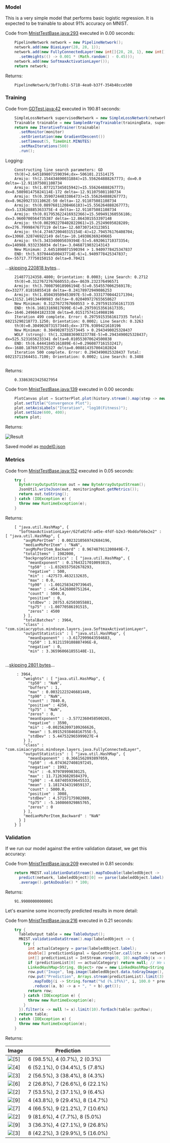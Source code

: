 ### Model
This is a very simple model that performs basic logistic regression. It is expected to be trainable to about 91% accuracy on MNIST.

Code from [MnistTestBase.java:293](../../../../../../../src/test/java/com/simiacryptus/mindseye/opt/MnistTestBase.java#L293) executed in 0.00 seconds: 
```java
    PipelineNetwork network = new PipelineNetwork();
    network.add(new BiasLayer(28, 28, 1));
    network.add(new FullyConnectedLayer(new int[]{28, 28, 1}, new int[]{10})
      .setWeights(() -> 0.001 * (Math.random() - 0.45)));
    network.add(new SoftmaxActivationLayer());
    return network;
```

Returns: 

```
    PipelineNetwork/3bf7cdb1-5718-4ea0-b37f-354b48cce500
```



### Training
Code from [GDTest.java:42](../../../../../../../src/test/java/com/simiacryptus/mindseye/opt/orient/GDTest.java#L42) executed in 190.81 seconds: 
```java
    SimpleLossNetwork supervisedNetwork = new SimpleLossNetwork(network, new EntropyLossLayer());
    Trainable trainable = new SampledArrayTrainable(trainingData, supervisedNetwork, 1000);
    return new IterativeTrainer(trainable)
      .setMonitor(monitor)
      .setOrientation(new GradientDescent())
      .setTimeout(5, TimeUnit.MINUTES)
      .setMaxIterations(500)
      .run();
```
Logging: 
```
    Constructing line search parameters: GD
    th(0)=2.6451898071590394;dx=-506101.21514175
    Armijo: th(2.154434690031884)=15.556264888267773; dx=0.0 delta=-12.911075081108734
    Armijo: th(1.077217345015942)=15.556264888267773; dx=8.508981475824114E-172 delta=-12.911075081108734
    Armijo: th(0.3590724483386473)=15.556264888267773; dx=8.96209273311062E-50 delta=-12.911075081108734
    Armijo: th(0.08976811208466183)=15.556264888267773; dx=5.133628885363375E-4 delta=-12.911075081108734
    Armijo: th(0.017953622416932366)=15.509491360556186; dx=3.9600700564735387 delta=-12.864301553397148
    Armijo: th(0.002992270402822061)=15.25249695028289; dx=276.7999847677119 delta=-12.607307143123851
    Armijo: th(4.2746720040315154E-4)=12.794576176408704; dx=13068.328746922149 delta=-10.149386369249665
    Armijo: th(5.343340005039394E-5)=5.692061710373354; dx=140988.9332336034 delta=-3.0468719032143143
    New Minimum: 2.6451898071590394 > 1.9409778425347837
    END: th(5.9370444500437714E-6)=1.9409778425347837; dx=-55717.77750150153 delta=0.70421
```
...[skipping 220818 bytes](etc/159.txt)...
```
    214877124358.4800; Orientation: 0.0003; Line Search: 0.2712
    th(0)=0.3127672767660553;dx=-8639.232376496571
    Armijo: th(3.700879018906194E-5)=0.5545570062569178; dx=33277.81816855418 delta=-0.24178972949086253
    Armijo: th(1.850439509453097E-5)=0.33317700442171394; dx=13152.149134490983 delta=-0.020409727655658627
    New Minimum: 0.3127672767660553 > 0.29759153561617335
    END: th(6.16813169817699E-6)=0.29759153561617335; dx=-1646.2496841823338 delta=0.01517574114988196
    Iteration 499 complete. Error: 0.29759153561617335 Total: 60215290218773.1250; Orientation: 0.0002; Line Search: 0.3263
    th(0)=0.3049020731573445;dx=-3776.9309421610196
    New Minimum: 0.3049020731573445 > 0.2943490025328437
    WOLF (strong): th(1.328883690323778E-5)=0.2943490025328437; dx=525.5231656233341 delta=0.010553070624500838
    END: th(6.64441845161889E-6)=0.2960877161532417; dx=-1680.1876973525527 delta=0.008814357004102824
    Iteration 500 complete. Error: 0.2943490025328437 Total: 60215711564451.7100; Orientation: 0.0002; Line Search: 0.3408
    
```

Returns: 

```
    0.33863023425827954
```



Code from [MnistTestBase.java:139](../../../../../../../src/test/java/com/simiacryptus/mindseye/opt/MnistTestBase.java#L139) executed in 0.00 seconds: 
```java
    PlotCanvas plot = ScatterPlot.plot(history.stream().map(step -> new double[]{step.iteration, Math.log10(step.point.getMean())}).toArray(i -> new double[i][]));
    plot.setTitle("Convergence Plot");
    plot.setAxisLabels("Iteration", "log10(Fitness)");
    plot.setSize(600, 400);
    return plot;
```

Returns: 

![Result](etc/test.719.png)



Saved model as [model0.json](etc/model0.json)

### Metrics
Code from [MnistTestBase.java:152](../../../../../../../src/test/java/com/simiacryptus/mindseye/opt/MnistTestBase.java#L152) executed in 0.05 seconds: 
```java
    try {
      ByteArrayOutputStream out = new ByteArrayOutputStream();
      JsonUtil.writeJson(out, monitoringRoot.getMetrics());
      return out.toString();
    } catch (IOException e) {
      throw new RuntimeException(e);
    }
```

Returns: 

```
    [ "java.util.HashMap", {
      "SoftmaxActivationLayer/62fa02fd-a45e-4fdf-b2e3-9bddaf66e2e2" : [ "java.util.HashMap", {
        "avgMsPerItem" : 0.0023210569742684196,
        "medianMsPerItem" : "NaN",
        "avgMsPerItem_Backward" : 8.967487911200849E-7,
        "totalItems" : 1982000,
        "backpropStatistics" : [ "java.util.HashMap", {
          "meanExponent" : 0.17643217010093815,
          "tp50" : -1.0326557502678293,
          "negative" : 500,
          "min" : -427573.4632132635,
          "max" : 0.0,
          "tp90" : -1.0012583429739645,
          "mean" : -454.5426000751264,
          "count" : 5000.0,
          "positive" : 0,
          "stdDev" : 20753.62503055881,
          "tp75" : -1.00770586191515,
          "zeros" : 4500
        } ],
        "totalBatches" : 3964,
        "class" : "com.simiacryptus.mindseye.layers.java.SoftmaxActivationLayer",
        "outputStatistics" : [ "java.util.HashMap", {
          "meanExponent" : -3.6172999643594683,
          "tp50" : 1.9121159108887496E-8,
          "negative" : 0,
          "min" : 3.365960661855148E-11,
        
```
...[skipping 2801 bytes](etc/160.txt)...
```
     : 3964,
        "weights" : [ "java.util.HashMap", {
          "tp50" : "NaN",
          "buffers" : 1,
          "max" : 0.00321223246681449,
          "tp90" : "NaN",
          "count" : 7840.0,
          "positive" : 4250,
          "tp75" : "NaN",
          "zeros" : 0,
          "meanExponent" : -3.5772360458500265,
          "negative" : 3590,
          "min" : -0.002562097109266626,
          "mean" : 5.0915293846816755E-5,
          "stdDev" : 5.447532965999027E-4
        } ],
        "class" : "com.simiacryptus.mindseye.layers.java.FullyConnectedLayer",
        "outputStatistics" : [ "java.util.HashMap", {
          "meanExponent" : 0.3661562093897059,
          "tp50" : -6.0743627408197245,
          "negative" : 1992,
          "min" : -6.97978999830125,
          "max" : 11.712636820584379,
          "tp90" : -4.687405939645533,
          "mean" : 1.1817434319859137,
          "count" : 5000.0,
          "positive" : 3008,
          "stdDev" : 4.57157175982089,
          "tp75" : -5.160866929865765,
          "zeros" : 0
        } ],
        "medianMsPerItem_Backward" : "NaN"
      } ]
    } ]
```



### Validation
If we run our model against the entire validation dataset, we get this accuracy:

Code from [MnistTestBase.java:209](../../../../../../../src/test/java/com/simiacryptus/mindseye/opt/MnistTestBase.java#L209) executed in 0.81 seconds: 
```java
    return MNIST.validationDataStream().mapToDouble(labeledObject ->
      predict(network, labeledObject)[0] == parse(labeledObject.label) ? 1 : 0)
      .average().getAsDouble() * 100;
```

Returns: 

```
    91.99000000000001
```



Let's examine some incorrectly predicted results in more detail:

Code from [MnistTestBase.java:216](../../../../../../../src/test/java/com/simiacryptus/mindseye/opt/MnistTestBase.java#L216) executed in 0.21 seconds: 
```java
    try {
      TableOutput table = new TableOutput();
      MNIST.validationDataStream().map(labeledObject -> {
        try {
          int actualCategory = parse(labeledObject.label);
          double[] predictionSignal = GpuController.call(ctx -> network.eval(ctx, labeledObject.data).getData().get(0).getData());
          int[] predictionList = IntStream.range(0, 10).mapToObj(x -> x).sorted(Comparator.comparing(i -> -predictionSignal[i])).mapToInt(x -> x).toArray();
          if (predictionList[0] == actualCategory) return null; // We will only examine mispredicted rows
          LinkedHashMap<String, Object> row = new LinkedHashMap<String, Object>();
          row.put("Image", log.image(labeledObject.data.toGrayImage(), labeledObject.label));
          row.put("Prediction", Arrays.stream(predictionList).limit(3)
            .mapToObj(i -> String.format("%d (%.1f%%)", i, 100.0 * predictionSignal[i]))
            .reduce((a, b) -> a + ", " + b).get());
          return row;
        } catch (IOException e) {
          throw new RuntimeException(e);
        }
      }).filter(x -> null != x).limit(10).forEach(table::putRow);
      return table;
    } catch (IOException e) {
      throw new RuntimeException(e);
    }
```

Returns: 

Image | Prediction
----- | ----------
![[5]](etc/test.720.png) | 6 (98.5%), 4 (0.7%), 2 (0.3%)  
![[4]](etc/test.721.png) | 6 (52.1%), 0 (34.4%), 5 (7.8%) 
![[3]](etc/test.722.png) | 2 (56.5%), 3 (38.4%), 8 (4.3%) 
![[6]](etc/test.723.png) | 2 (26.8%), 7 (26.6%), 6 (22.1%)
![[2]](etc/test.724.png) | 7 (53.5%), 2 (37.1%), 9 (6.4%) 
![[9]](etc/test.725.png) | 4 (43.8%), 9 (29.4%), 8 (14.7%)
![[7]](etc/test.726.png) | 4 (66.5%), 9 (21.2%), 7 (10.6%)
![[2]](etc/test.727.png) | 9 (81.6%), 4 (7.7%), 8 (5.0%)  
![[9]](etc/test.728.png) | 3 (36.3%), 4 (27.1%), 9 (26.8%)
![[3]](etc/test.729.png) | 8 (42.2%), 3 (29.9%), 5 (16.0%)





